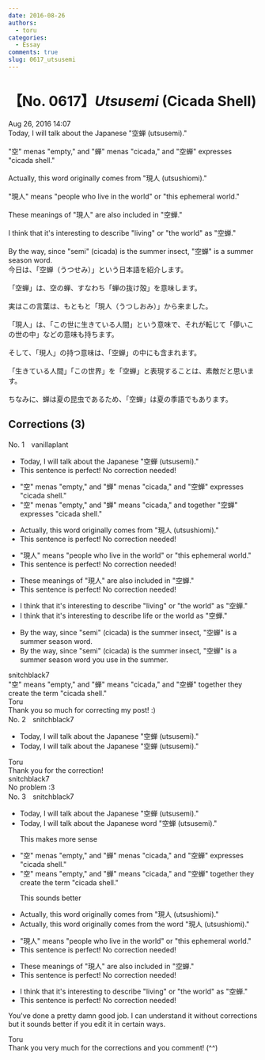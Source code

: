 ```yaml
---
date: 2016-08-26
authors:
  - toru
categories:
  - Essay
comments: true
slug: 0617_utsusemi
---
```


# 【No. 0617】<strong><em>Utsusemi</strong></em> (Cicada Shell)
<div class="date">Aug 26, 2016 14:07</div>
<div id="post"><div id="body_show_ori">
Today, I will talk about the Japanese "空蝉 (utsusemi)."<br/><br/>"空" menas "empty," and "蝉" menas "cicada," and "空蝉" expresses "cicada shell."<br/><br/>Actually, this word originally comes from "現人 (utsushiomi)."<br/><br/>"現人" means "people who live in the world" or "this ephemeral world."<br/><br/>These meanings of "現人" are also included in "空蝉."<br/><br/>I think that it's interesting to describe "living" or "the world" as "空蝉."<br/><br/>By the way, since "semi" (cicada) is the summer insect, "空蝉" is a summer season word.
</div></div>

<!-- more -->

<div id="post_ja"><div id="body_show_mo">
今日は、「空蝉（うつせみ）」という日本語を紹介します。<br/><br/>「空蝉」は、空の蝉、すなわち「蝉の抜け殻」を意味します。<br/><br/>実はこの言葉は、もともと「現人（うつしおみ）」から来ました。<br/><br/>「現人」は、「この世に生きている人間」という意味で、それが転じて「儚いこの世の中」などの意味も持ちます。<br/><br/>そして、「現人」の持つ意味は、「空蝉」の中にも含まれます。<br/><br/>「生きている人間」「この世界」を「空蝉」と表現することは、素敵だと思います。<br/><br/>ちなみに、蝉は夏の昆虫であるため、「空蝉」は夏の季語でもあります。<br/>
</div></div>

## Corrections (3)
<div id="block"><div class="first_name"> No. 1　<span class="just_name">vanillaplant</span></div><div id="block2">
<ul class="correction_field">
<li class="incorrect">Today, I will talk about the Japanese "空蝉 (utsusemi)."</li>
<li class="corrected perfect">This sentence is perfect! No correction needed!</li>
</ul>
<ul class="correction_field">
<li class="incorrect">"空" menas "empty," and "蝉" menas "cicada," and "空蝉" expresses "cicada shell."</li>
<li class="corrected correct">
"空" menas "empty," <span class="sline"><span class="f_gray">and</span></span> "蝉" <span class="f_blue">means</span> "cicada," and <span class="f_red">together </span>"空蝉" expresses "cicada shell."
</li>
</ul>
<ul class="correction_field">
<li class="incorrect">Actually, this word originally comes from "現人 (utsushiomi)."</li>
<li class="corrected perfect">This sentence is perfect! No correction needed!</li>
</ul>
<ul class="correction_field">
<li class="incorrect">"現人" means "people who live in the world" or "this ephemeral world."</li>
<li class="corrected perfect">This sentence is perfect! No correction needed!</li>
</ul>
<ul class="correction_field">
<li class="incorrect">These meanings of "現人" are also included in "空蝉."</li>
<li class="corrected perfect">This sentence is perfect! No correction needed!</li>
</ul>
<ul class="correction_field">
<li class="incorrect">I think that it's interesting to describe "living" or "the world" as "空蝉."</li>
<li class="corrected correct">
I think that it's interesting to describe <span class="f_blue">life</span> or the world as "空蝉."
</li>
</ul>
<ul class="correction_field">
<li class="incorrect">By the way, since "semi" (cicada) is the summer insect, "空蝉" is a summer season word.</li>
<li class="corrected correct">
By the way, since "semi" (cicada) is the summer insect, "空蝉" is a <span class="sline"><span class="f_gray">summer season</span></span> word<span class="f_red"> you use in the summer</span>.
</li>
</ul>
</div><div class="name"><span class="just_name">snitchblack7</span><br>
"空" means "empty," and "蝉" means "cicada," and "空蝉" together they create the term "cicada shell."
</div>
<div class="name"><span class="just_name">Toru</span><br>
Thank you so much for correcting my post! :)
</div>
</div>
<div id="block"><div class="first_name"> No. 2　<span class="just_name">snitchblack7</span></div><div id="block2">
<ul class="correction_field">
<li class="incorrect">Today, I will talk about the Japanese "空蝉 (utsusemi)."</li>
<li class="corrected correct">
Today, I will talk about the Japanese "空蝉 (utsusemi)."
</li>
</ul>
</div><div class="name"><span class="just_name">Toru</span><br>
Thank you for the correction!
</div>
<div class="name"><span class="just_name">snitchblack7</span><br>
No problem :3
</div>
</div>
<div id="block"><div class="first_name"> No. 3　<span class="just_name">snitchblack7</span></div><div id="block2">
<ul class="correction_field">
<li class="incorrect">Today, I will talk about the Japanese "空蝉 (utsusemi)."</li>
<li class="corrected correct">
Today, I will talk about the Japanese <span class="f_gray">word </span>"空蝉 (utsusemi)."
<p class="correction_comment">This makes more sense</p>
</li>
</ul>
<ul class="correction_field">
<li class="incorrect">"空" menas "empty," and "蝉" menas "cicada," and "空蝉" expresses "cicada shell."</li>
<li class="corrected correct">
"空" <span class="f_red">means</span> "empty," and "蝉" <span class="f_red">means</span> "cicada," and "空蝉" <span class="f_gray">together they create the term </span>"cicada shell."
<p class="correction_comment">This sounds better</p>
</li>
</ul>
<ul class="correction_field">
<li class="incorrect">Actually, this word originally comes from "現人 (utsushiomi)."</li>
<li class="corrected correct">
Actually, this word originally comes from <span class="f_gray">the word </span>"現人 (utsushiomi)."
</li>
</ul>
<ul class="correction_field">
<li class="incorrect">"現人" means "people who live in the world" or "this ephemeral world."</li>
<li class="corrected perfect">This sentence is perfect! No correction needed!</li>
</ul>
<ul class="correction_field">
<li class="incorrect">These meanings of "現人" are also included in "空蝉."</li>
<li class="corrected perfect">This sentence is perfect! No correction needed!</li>
</ul>
<ul class="correction_field">
<li class="incorrect">I think that it's interesting to describe "living" or "the world" as "空蝉."</li>
<li class="corrected perfect">This sentence is perfect! No correction needed!</li>
</ul>
<p class="comment_small">
 You've done a pretty damn good job. I can understand it without corrections but it sounds better if you edit it in certain ways.
</p>

</div><div class="name"><span class="just_name">Toru</span><br>
Thank you very much for the corrections and you comment! (^^)
</div>
</div>
